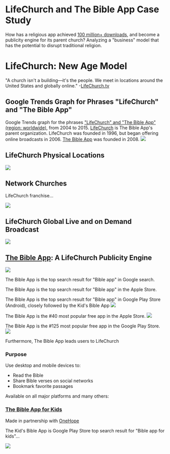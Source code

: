 # LifeChurch and The Bible App Case Study

How has a religious app achieved [100 million+ downloads](http://www.businessinsider.com/youversion-bible-app-has-100-million-downloads-2013-7), and become a publicity engine for its parent church? Analyzing a "business" model that has the potential to disrupt traditional religion.

# LifeChurch: New Age Model

"A church isn't a building—it's the people. We meet in locations around the United States and globally online." -[LifeChurch.tv](http://www.lifechurch.tv/who-we-are)

## Google Trends Graph for Phrases "LifeChurch" and "The Bible App"

Google Trends graph for the phrases ["LifeChurch" and "The Bible App" (region: worldwide)](http://www.google.com/trends/explore#q=LifeChurch%2C%20The%20Bible%20App&cmpt=q&tz=), from 2004 to 2015. [LifeChurch](http://en.wikipedia.org/wiki/LifeChurch.tv) is The Bible App's parent organization. LifeChurch was founded in 1996, but began offering online broadcasts in 2006. [The Bible App](https://www.bible.com/app) was founded in 2008. 
![](google-maps-and-trends/google-trends-lifechurch-and-the-bible-app.png) 

## LifeChurch Physical Locations

![](lifechurch-bible-app/lifechurch.tv-locations.png)

## Network Churches
LifeChurch franchise...

![](lifechurch-bible-app/networkchurches-find-a-network-church.png)

## LifeChurch Global Live and on Demand Broadcast

![](lifechurch-bible-app/live.lifechurch.tv.png)

## [The Bible App](https://www.bible.com/app): A LifeChurch Publicity Engine

![](lifechurch-bible-app/the-bible-app-homepage.png)

The Bible App is the top search result for "Bible app" in Google search. 

The Bible App is the top search result for "Bible app" in the Apple Store. 

The Bible App is the top search result for "Bible app" in Google Play Store (Android), closely followed by the Kid's Bible App
![](lifechurch-bible-app/google-play-search-bible-app.png)

The Bible App is the #40 most popular free app in the Apple Store.
![](lifechurch-bible-app/apple-store-itune-charts-free-apps-bible-app.png)

The Bible App is the #125 most popular free app in the Google Play Store. 
![](lifechurch-bible-app/google-play-top-selling-free-apps-the-bible-app.png)

Furthermore, The Bible App leads users to LifeChurch

### Purpose
Use desktop and mobile devices to:
* Read the Bible
* Share Bible verses on social networks
* Bookmark favorite passages

Available on all major platforms and many others: 

### [The Bible App for Kids](https://www.bible.com/kids)

Made in partnership with [OneHope](http://onehope.net/feature/bibleappforkids)

The Kid's Bible App is Google Play Store top search result for "Bible app for kids"...

![](lifechurch-bible-app/google-play-search-bible-app-for-kids.png)




